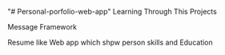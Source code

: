 "# Personal-porfolio-web-app" 
Learning Through This Projects

Message Framework


Resume like Web app which shpw person skills and Education
